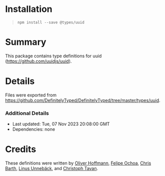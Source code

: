 # Installation
> `npm install --save @types/uuid`

# Summary
This package contains type definitions for uuid (https://github.com/uuidjs/uuid).

# Details
Files were exported from https://github.com/DefinitelyTyped/DefinitelyTyped/tree/master/types/uuid.

### Additional Details
 * Last updated: Tue, 07 Nov 2023 20:08:00 GMT
 * Dependencies: none

# Credits
These definitions were written by [Oliver Hoffmann](https://github.com/iamolivinius), [Felipe Ochoa](https://github.com/felipeochoa), [Chris Barth](https://github.com/cjbarth), [Linus Unnebäck](https://github.com/LinusU), and [Christoph Tavan](https://github.com/ctavan).
